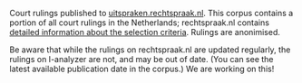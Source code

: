 Court rulings published to [uitspraken.rechtspraak.nl](uitspraken.rechtspraak.nl). This corpus contains a portion of all court rulings in the Netherlands; rechtspraak.nl contains [detailed information about the selection criteria](https://www.rechtspraak.nl/Uitspraken/Paginas/Selectiecriteria.aspx). Rulings are anonimised.

Be aware that while the rulings on rechtspraak.nl are updated regularly, the rulings on I-analyzer are not, and may be out of date. (You can see the latest available publication date in the corpus.) We are working on this!
